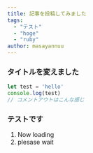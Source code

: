 ```yaml
---
title: 記事を投稿してみました
tags:
  - "テスト"
  - "hoge"
  - "ruby"
author: masayannuu
---
```


### タイトルを変えました


<!-- more -->

``` javascript
let test = 'hello'
console.log(test)
// コメントアウトはこんな感じ
```

### テストです

1. Now loading
1. plesase wait


<!-- md template.md -->
